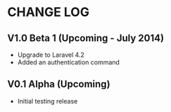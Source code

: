 CHANGE LOG
==========


## V1.0 Beta 1 (Upcoming - July 2014)

* Upgrade to Laravel 4.2
* Added an authentication command


## V0.1 Alpha (Upcoming)

* Initial testing release
